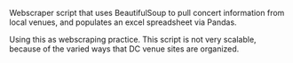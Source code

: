 Webscraper script that uses BeautifulSoup to pull concert information from local venues, and populates an excel spreadsheet via Pandas.  

Using this as webscraping practice.  This script is not very scalable, because of the varied ways that DC venue sites are organized.

